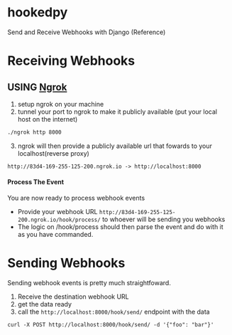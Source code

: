 # hookedpy

Send and Receive Webhooks with Django (Reference)

# Receiving Webhooks

## USING [Ngrok](https://www.ngrok.com)

1. setup ngrok on your machine
2. tunnel your port to ngrok to make it publicly available (put your local host on the internet)

```bash
./ngrok http 8000
```

3. ngrok will then provide a publicly available url that fowards to your localhost(reverse proxy)

`http://83d4-169-255-125-200.ngrok.io -> http://localhost:8000`

#### Process The Event

You are now ready to process webhook events

- Provide your webhook URL `http://83d4-169-255-125-200.ngrok.io/hook/process/` to whoever will be sending you webhooks
- The logic on /hook/process should then parse the event and do with it as you have commanded.

# Sending Webhooks

Sending webhook events is pretty much straightfoward.

1. Receive the destination webhook URL
2. get the data ready
3. call the `http://localhost:8000/hook/send/` endpoint with the data

```curl
curl -X POST http://localhost:8000/hook/send/ -d '{"foo": "bar"}'
```
